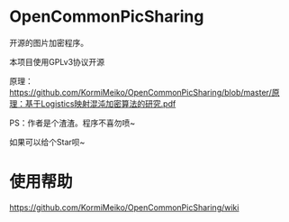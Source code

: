 # OpenCommonPicSharing
开源的图片加密程序。

本项目使用GPLv3协议开源

原理：https://github.com/KormiMeiko/OpenCommonPicSharing/blob/master/原理：基于Logistics映射混沌加密算法的研究.pdf

PS：作者是个渣渣。程序不喜勿喷~

如果可以给个Star呗~

# 使用帮助
https://github.com/KormiMeiko/OpenCommonPicSharing/wiki
